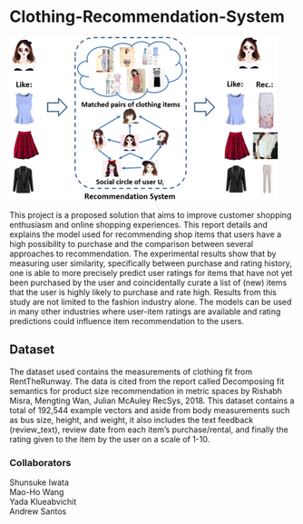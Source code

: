 # Clothing-Recommendation-System

![Alt text](The-illustration-of-our-task-make-a-recommendation-of-clothing-based-on-fashion-style.png)

This project is a proposed solution that
aims to improve customer shopping enthusiasm
and online shopping experiences. This report
details and explains the model used for
recommending shop items that users have a high
possibility to purchase and the comparison
between several approaches to recommendation.
The experimental results show that by
measuring user similarity, specifically between
purchase and rating history, one is able to more
precisely predict user ratings for items that have
not yet been purchased by the user and
coincidentally curate a list of (new) items that
the user is highly likely to purchase and rate
high. Results from this study are not limited to the
fashion industry alone. The models can be used
in many other industries where user-item ratings
are available and rating predictions could
influence item recommendation to the users.

## Dataset

The dataset used contains the measurements of
clothing fit from RentTheRunway. The data is
cited from the report called Decomposing fit
semantics for product size recommendation in
metric spaces by Rishabh Misra, Mengting Wan,
Julian McAuley RecSys, 2018. This dataset contains a total of 192,544 example
vectors and aside from body measurements such
as bus size, height, and weight, it also includes
the text feedback (review_text), review date
from each item’s purchase/rental, and finally the
rating given to the item by the user on a scale of
1-10.

### Collaborators
Shunsuke Iwata\
Mao-Ho Wang\
Yada Klueabvichit\
Andrew Santos
